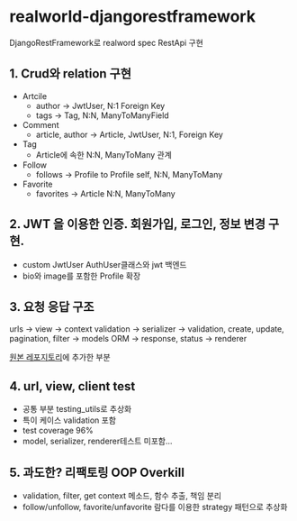 # realworld-djangorestframework

DjangoRestFramework로 realword spec RestApi 구현
## 1. Crud와 relation 구현
- Artcile
  - author -> JwtUser, N:1 Foreign Key
  - tags -> Tag, N:N, ManyToManyField
- Comment
  - article, author -> Article, JwtUser, N:1, Foreign Key
- Tag
  - Article에 속한 N:N, ManyToMany 관계
- Follow
  - follows -> Profile to Profile self, N:N, ManyToMany
- Favorite 
  - favorites -> Article N:N, ManyToMany

## 2. JWT 을 이용한 인증. 회원가입, 로그인, 정보 변경 구현.
- custom JwtUser AuthUser클래스와 jwt 백엔드
- bio와 image를 포함한 Profile 확장

## 3. 요청 응답 구조
urls
-> view -> context validation
  -> serializer -> validation, create, update, pagination, filter
    -> models ORM
  -> response, status
  -> renderer
  
[원본 레포지토리](https://github.com/gothinkster/django-realworld-example-app)에 추가한 부분

## 4. url, view, client test
- 공통 부분 testing_utils로 추상화
- 특이 케이스 validation 포함
- test coverage 96%
- model, serializer, renderer테스트 미포함...

## 5. 과도한? 리팩토링 OOP Overkill
- validation, filter, get context 메소드, 함수 추출, 책임 분리
- follow/unfollow, favorite/unfavorite 람다를 이용한 strategy 패턴으로 추상화
